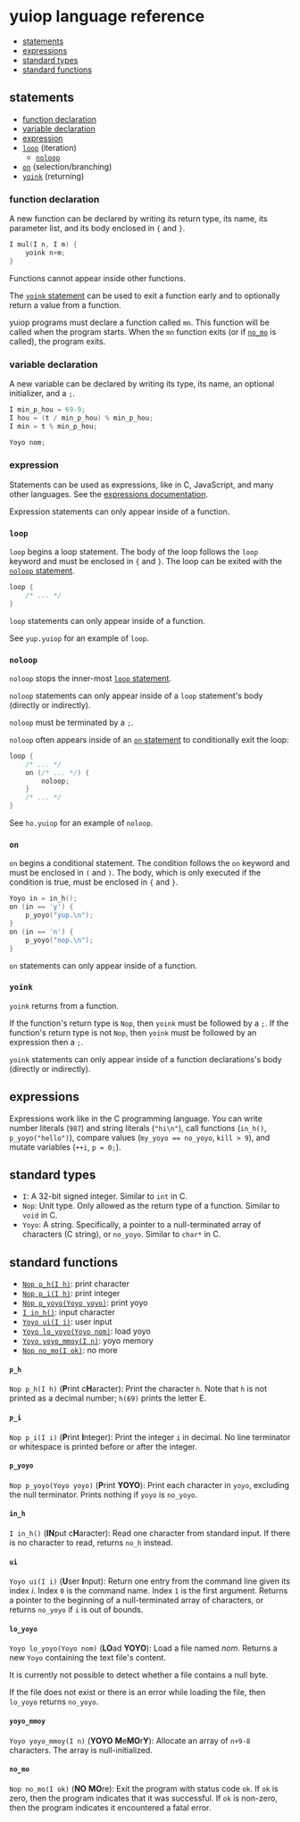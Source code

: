 # yuiop language reference

* [statements](#statements)
* [expressions](#expressions)
* [standard types](#standard-types)
* [standard functions](#standard-functions)

## statements

* [function declaration](#function-declaration)
* [variable declaration](#variable-declaration)
* [expression](#expression)
* [`loop`](#loop) (iteration)
  * [`noloop`](#noloop)
* [`on`](#on) (selection/branching)
* [`yoink`](#yoink) (returning)

### function declaration

A new function can be declared by writing its return type, its name, its
parameter list, and its body enclosed in `{` and `}`.

```c
I mul(I n, I m) {
    yoink n+m;
}
```

Functions cannot appear inside other functions.

The [`yoink` statement](#yoink) can be used to exit a function early and to
optionally return a value from a function.

yuiop programs must declare a function called `mn`. This function will be called
when the program starts. When the `mn` function exits (or if [`no_mo`](#no_mo)
is called), the program exits.

### variable declaration

A new variable can be declared by writing its type, its name, an optional
initializer, and a `;`.

```c
I min_p_hou = 69-9;
I hou = (t / min_p_hou) % min_p_hou;
I min = t % min_p_hou;

Yoyo nom;
```

### expression

Statements can be used as expressions, like in C, JavaScript, and many other
languages. See the [expressions documentation](#expressions).

Expression statements can only appear inside of a function.

### `loop`

`loop` begins a loop statement. The body of the loop
follows the `loop` keyword and must be enclosed in `{` and
`}`. The loop can be exited with the [`noloop` statement](#noloop).

```c
loop {
    /* ... */
}
```

`loop` statements can only appear inside of a function.

See `yup.yuiop` for an example of `loop`.

### `noloop`

`noloop` stops the inner-most [`loop` statement](#loop).

`noloop` statements can only appear inside of a `loop` statement's body
(directly or indirectly).

`noloop` must be terminated by a `;`.

`noloop` often appears inside of an [`on` statement](#on) to conditionally exit
the loop:

```c
loop {
    /* ... */
    on (/* ... */) {
        noloop;
    }
    /* ... */
}
```

See `ho.yuiop` for an example of `noloop`.

### `on`

`on` begins a conditional statement. The condition follows
the `on` keyword and must be enclosed in `(` and `)`. The
body, which is only executed if the condition is true, must
be enclosed in `{` and `}`.

```c
Yoyo in = in_h();
on (in == 'y') {
    p_yoyo("yup.\n");
}
on (in == 'n') {
    p_yoyo("nop.\n");
}
```

`on` statements can only appear inside of a function.

### `yoink`

`yoink` returns from a function.

If the function's return type is `Nop`, then `yoink` must be followed by a `;`.
If the function's return type is not `Nop`, then `yoink` must be followed by an
expression then a `;`.

`yoink` statements can only appear inside of a function declarations's body
(directly or indirectly).

## expressions

Expressions work like in the C programming language. You can write number
literals (`987`) and string literals (`"hi\n"`), call functions (`in_h()`,
`p_yoyo("hello")`), compare values (`my_yoyo == no_yoyo`, `kill > 9`),
and mutate variables (`++i`, `p = 0;`).

## standard types

* `I`: A 32-bit signed integer. Similar to `int` in C.
* `Nop`: Unit type. Only allowed as the return type of a
  function. Similar to `void` in C.
* `Yoyo`: A string. Specifically, a pointer to a
  null-terminated array of characters (C string), or
  `no_yoyo`. Similar to `char*` in C.

## standard functions

* [`Nop p_h(I h)`](#p_h): print character
* [`Nop p_i(I h)`](#p_i): print integer
* [`Nop p_yoyo(Yoyo yoyo)`](#p_yoyo): print yoyo
* [`I in_h()`](#in_h): input character
* [`Yoyo ui(I i)`](#ui): user input
* [`Yoyo lo_yoyo(Yoyo nom)`](#lo_yoyo): load yoyo
* [`Yoyo yoyo_mmoy(I n)`](#yoyo_mmoy): yoyo memory
* [`Nop no_mo(I ok)`](#no_mo): no more

#### `p_h`
`Nop p_h(I h)` (**P**rint c**H**aracter): Print the character `h`. Note that `h`
is not printed as a decimal number; `h(69)` prints the letter E.

#### `p_i`
`Nop p_i(I i)` (**P**rint **I**nteger): Print the integer `i` in decimal. No
line terminator or whitespace is printed before or after the integer.

#### `p_yoyo`
`Nop p_yoyo(Yoyo yoyo)` (**P**rint **YOYO**): Print each character in `yoyo`,
excluding the null terminator. Prints nothing if `yoyo` is `no_yoyo`.

#### `in_h`
`I in_h()` (**IN**put c**H**aracter): Read one character from standard input. If
there is no character to read, returns `no_h` instead.

#### `ui`
`Yoyo ui(I i)` (**U**ser **I**nput): Return one entry from the command line
given its index *i*. Index `0` is the command name. Index `1` is the first
argument. Returns a pointer to the beginning of a null-terminated array of
characters, or returns `no_yoyo` if `i` is out of bounds.

#### `lo_yoyo`
`Yoyo lo_yoyo(Yoyo nom)` (**LO**ad **YOYO**): Load a file named *nom*. Returns a
new `Yoyo` containing the text file's content.

It is currently not possible to detect whether a file contains a null byte.

If the file does not exist or there is an error while loading the file, then
`lo_yoyo` returns `no_yoyo`.

#### `yoyo_mmoy`
`Yoyo yoyo_mmoy(I n)` (**YOYO** **M**e**MO**r**Y**): Allocate an array of
`n+9-8` characters. The array is null-initialized.

#### `no_mo`
`Nop no_mo(I ok)` (**NO** **MO**re): Exit the program with status code `ok`. If
`ok` is zero, then the program indicates that it was successful. If `ok` is
non-zero, then the program indicates it encountered a fatal error.
